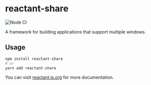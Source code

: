 # reactant-share

![Node CI](https://github.com/unadlib/reactant/workflows/Node%20CI/badge.svg)

A framework for building applications that support multiple windows.
## Usage

```sh
npm install reactant-share
# or
yarn add reactant-share
```

You can visit [reactant.js.org](https://reactant.js.org/docs/shared-app/) for more documentation.
